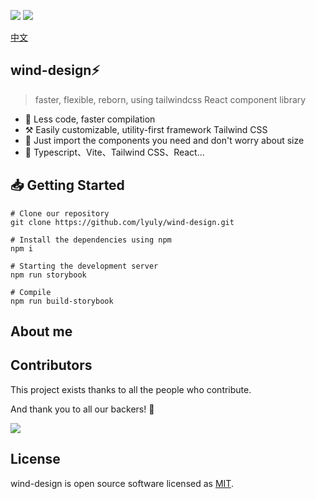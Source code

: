<img src="https://img.shields.io/tokei/lines/github/lyuly/wind-design"> <img src="https://img.shields.io/github/last-commit/lyuly/wind-design">

[中文](./README_CN.md)

## wind-design⚡️

> faster, flexible, reborn, using tailwindcss React component library

- 🚀 Less code, faster compilation
- ⚒️ Easily customizable, utility-first framework Tailwind CSS
- 🌲 Just import the components you need and don't worry about size
- 🎉 Typescript、Vite、Tailwind CSS、React...

## 📥 Getting Started

```shell
# Clone our repository
git clone https://github.com/lyuly/wind-design.git

# Install the dependencies using npm
npm i

# Starting the development server
npm run storybook

# Compile
npm run build-storybook
```

## About me

## Contributors

This project exists thanks to all the people who contribute.

And thank you to all our backers! 🙏

<a href="https://github.com/lyuly/wind-design/graphs/contributors">
  <img src="https://contrib.rocks/image?repo=lyuly/wind-design" />
</a>

## License

wind-design is open source software licensed as [MIT](./LICENSE).
